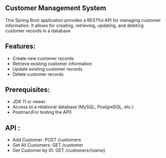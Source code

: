 <h2> Customer Management System</h2>
<p>This Spring Boot application provides a RESTful API for managing customer information. It allows for creating, retrieving, updating, and deleting customer records in a database</p>
<h2>Features:</h2>
<ul>
  <li>Create new customer records</li>
  <li> 
  Retrieve existing customer information</li>
  <li>Update existing customer records</li>
  <li>Delete customer records</li>
</ul>
<h2>Prerequisites:</h2>
<ul>
  <li>JDK 11 or newer</li>
  <li>Access to a relational database (MySQL, PostgreSQL, etc.)</li>
  <li>Postman(For testing the API)</li>
</ul>
<h2>API :</h2>
<ul>
  <li> Add Customer: POST /customers</li>
  <li> Get All Customers: GET /customer</li>
  <li>Get Customer by ID: GET /customers/{name}</li>

</ul>
